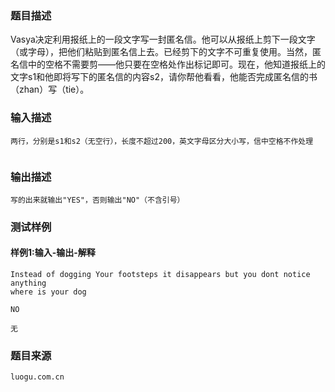 ### 题目描述

Vasya决定利用报纸上的一段文字写一封匿名信。他可以从报纸上剪下一段文字（或字母），把他们粘贴到匿名信上去。已经剪下的文字不可重复使用。当然，匿名信中的空格不需要剪——他只要在空格处作出标记即可。现在，他知道报纸上的文字s1和他即将写下的匿名信的内容s2，请你帮他看看，他能否完成匿名信的书（zhan）写（tie）。


### 输入描述

```
两行，分别是s1和s2（无空行），长度不超过200，英文字母区分大小写，信中空格不作处理


```
### 输出描述

```
写的出来就输出"YES"，否则输出"NO"（不含引号）
```

### 测试样例
#### 样例1:输入-输出-解释

```
Instead of dogging Your footsteps it disappears but you dont notice anything
where is your dog
```
```
NO
```
```
无
```

### 题目来源  
`luogu.com.cn`
